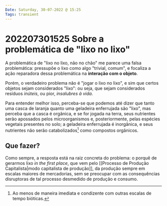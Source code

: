 ```yaml
---
Date: Saturday, 30-07-2022 @ 15:25
Tags: transient
---
```

# 202207301525 Sobre a problemática de "lixo no lixo"
A problemática de "lixo no lixo, não no chão" me parece uma falsa problemática: pressupõe o lixo como algo "trivial, comum", e focaliza a ação reparadora dessa problemática na **interação com o objeto**. 

Porém, o verdadeiro problema não é "jogar o lixo no lixo", e sim que certos objetos sejam considerados "lixo": ou seja, que sejam considerados resíduos *inúteis*, ou pior, *insalubres à vida*. 

Para entender melhor isso, perceba-se que podemos até dizer que tanto uma casca de laranja quanto uma geladeira enferrujada são "lixo", mas perceba que a casca é orgânica, e se for jogada na terra, seus nutrientes serão apossados pelos microorganismos e, posteriormente, pelas espécies vegetais presentes no solo; a geladeira enferrujada é inorgânica, e seus nutrientes não serão catabolizados[^1] como compostos orgânicos.

## Que fazer?
Como sempre, a resposta está na raiz concreta do problema: o porquê de gerarmos lixo *in the first place*, que vem pelo [[Processo de Produção Capitalista|modo capitalista de produção]], da produção sempre em escalas maiores de mercadorias, sem se preocupar com as consequências disruptoras de tal processo desmedido de produção e consumo.

[^1]: Ao menos de maneira imediata e condizente com outras escalas de tempo bióticas.